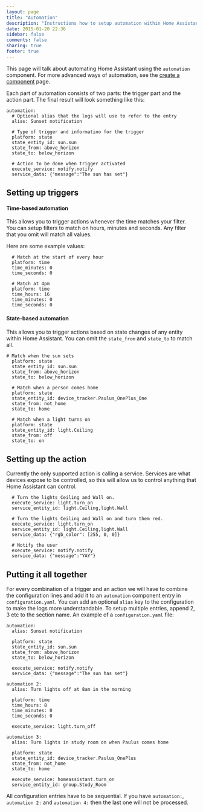 ```yaml
---
layout: page
title: "Automation"
description: "Instructions how to setup automation within Home Assistant."
date: 2015-01-20 22:36
sidebar: false
comments: false
sharing: true
footer: true
---
```


This page will talk about automating Home Assistant using the `automation` component. For more advanced ways of automation, see the [create a component]({{site_root}}/developers/creating_components.html) page.

Each part of automation consists of two parts: the trigger part and the action part. The final result will look something like this:

```
automation:
  # Optional alias that the logs will use to refer to the entry
  alias: Sunset notification

  # Type of trigger and informatino for the trigger
  platform: state
  state_entity_id: sun.sun
  state_from: above_horizon
  state_to: below_horizon

  # Action to be done when trigger activated
  execute_service: notify.notify
  service_data: {"message":"The sun has set"}
```

## Setting up triggers

#### Time-based automation
This allows you to trigger actions whenever the time matches your filter. You can setup filters to match on hours, minutes and seconds. Any filter that you omit will match all values. 

Here are some example values:

```
  # Match at the start of every hour
  platform: time
  time_minutes: 0
  time_seconds: 0

  # Match at 4pm
  platform: time
  time_hours: 16
  time_minutes: 0
  time_seconds: 0
```

#### State-based automation
This allows you to trigger actions based on state changes of any entity within Home Assistant. You can omit the `state_from` and `state_to` to match all.

```
# Match when the sun sets
  platform: state
  state_entity_id: sun.sun
  state_from: above_horizon
  state_to: below_horizon

  # Match when a person comes home
  platform: state
  state_entity_id: device_tracker.Paulus_OnePlus_One
  state_from: not_home
  state_to: home

  # Match when a light turns on
  platform: state
  state_entity_id: light.Ceiling
  state_from: off
  state_to: on
```

## Setting up the action

Currently the only supported action is calling a service. Services are what devices expose to be controlled, so this will allow us to control anything that Home Assistant can control.

```
  # Turn the lights Ceiling and Wall on.
  execute_service: light.turn_on
  service_entity_id: light.Ceiling,light.Wall

  # Turn the lights Ceiling and Wall on and turn them red.
  execute_service: light.turn_on
  service_entity_id: light.Ceiling,light.Wall
  service_data: {"rgb_color": [255, 0, 0]}

  # Notify the user
  execute_service: notify.notify
  service_data: {"message":"YAY"}
```

## Putting it all together
For every combination of a trigger and an action we will have to combine the configuration lines and add it to an `automation` component entry in `configuration.yaml`. You can add an optional `alias` key to the configuration to make the logs more understandable. To setup multiple entries, append 2, 3 etc to the section name. An example of a `configuration.yaml` file:

```
automation:
  alias: Sunset notification

  platform: state
  state_entity_id: sun.sun
  state_from: above_horizon
  state_to: below_horizon

  execute_service: notify.notify
  service_data: {"message":"The sun has set"}

automation 2:
  alias: Turn lights off at 8am in the morning

  platform: time
  time_hours: 8
  time_minutes: 0
  time_seconds: 0

  execute_service: light.turn_off

automation 3:
  alias: Turn lights in study room on when Paulus comes home

  platform: state
  state_entity_id: device_tracker.Paulus_OnePlus
  state_from: not_home
  state_to: home

  execute_service: homeassistant.turn_on
  service_entity_id: group.Study_Room
```

<p class='note'>
All configuration entries have to be sequential. If you have <code>automation:</code>, <code>automation 2:</code> and <code>automation 4:</code> then the last one will not be processed. 
</p>
